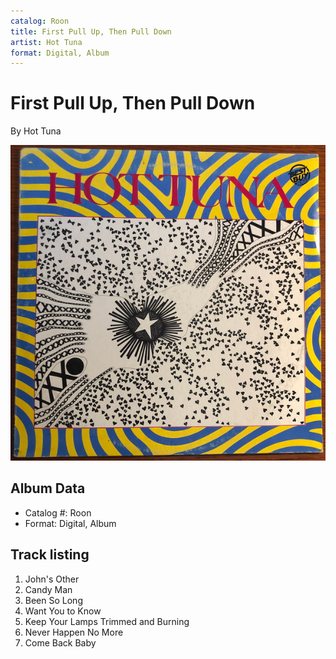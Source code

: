 ```yaml
---
catalog: Roon
title: First Pull Up, Then Pull Down
artist: Hot Tuna
format: Digital, Album
---
```


# First Pull Up, Then Pull Down

By Hot Tuna

![](../../assets/albumcovers/Hot_Tuna-First_Pull_Up__Then_Pull_Down.png)

## Album Data

- Catalog #: Roon
- Format: Digital, Album


## Track listing


1. John's Other
2. Candy Man
3. Been So Long
4. Want You to Know
5. Keep Your Lamps Trimmed and Burning
6. Never Happen No More
7. Come Back Baby

